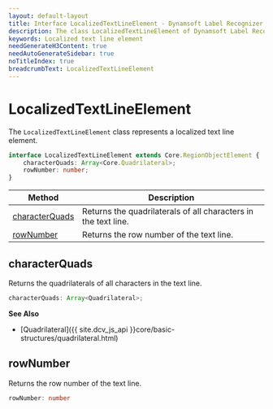 ```yaml
---
layout: default-layout
title: Interface LocalizedTextLineElement - Dynamsoft Label Recognizer JS Edition API Reference
description: The class LocalizedTextLineElement of Dynamsoft Label Recognizer represents a localized text line element.
keywords: Localized text line element
needGenerateH3Content: true
needAutoGenerateSidebar: true
noTitleIndex: true
breadcrumbText: LocalizedTextLineElement
---
```


# LocalizedTextLineElement

The `LocalizedTextLineElement` class represents a localized text line element.

```typescript
interface LocalizedTextLineElement extends Core.RegionObjectElement {
    characterQuads: Array<Core.Quadrilateral>;
    rowNumber: number;
}
```

| Method                            | Description                                                    |
| --------------------------------- | -------------------------------------------------------------- |
| [characterQuads](#characterquads) | Returns the quadrilaterals of all characters in the text line. |
| [rowNumber](#rownumber)           | Returns the row number of the text line.                       |

## characterQuads

Returns the quadrilaterals of all characters in the text line.

```typescript
characterQuads: Array<Quadrilateral>;
```

**See Also**

* [Quadrilateral]({{ site.dcv_js_api }}core/basic-structures/quadrilateral.html)

## rowNumber

Returns the row number of the text line.

```typescript
rowNumber: number
```
